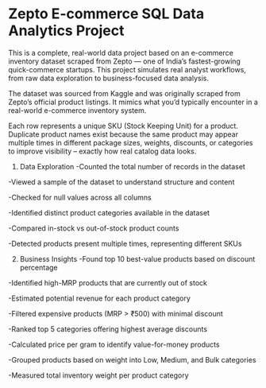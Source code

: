 # Zepto E-commerce SQL Data Analytics Project
This is a complete, real-world data project based on an e-commerce inventory dataset scraped from Zepto — one of India’s fastest-growing quick-commerce startups. This project simulates real analyst workflows, from raw data exploration to business-focused data analysis.

The dataset was sourced from Kaggle and was originally scraped from Zepto’s official product listings. It mimics what you’d typically encounter in a real-world e-commerce inventory system.

Each row represents a unique SKU (Stock Keeping Unit) for a product. Duplicate product names exist because the same product may appear multiple times in different package sizes, weights, discounts, or categories to improve visibility – exactly how real catalog data looks.

1. Data Exploration
-Counted the total number of records in the dataset

-Viewed a sample of the dataset to understand structure and content

-Checked for null values across all columns

-Identified distinct product categories available in the dataset

-Compared in-stock vs out-of-stock product counts

-Detected products present multiple times, representing different SKUs

2. Business Insights
-Found top 10 best-value products based on discount percentage

-Identified high-MRP products that are currently out of stock

-Estimated potential revenue for each product category

-Filtered expensive products (MRP > ₹500) with minimal discount

-Ranked top 5 categories offering highest average discounts

-Calculated price per gram to identify value-for-money products

-Grouped products based on weight into Low, Medium, and Bulk categories

-Measured total inventory weight per product category
